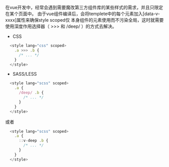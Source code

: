 在vue开发中，经常会遇到需要魔改第三方组件库的某些样式的需求，并且只限定在某个页面中。
由于vue组件编译后，会将templete中的每个元素加入[data-v-xxxx]属性来确保style scoped仅
本身组件的元素使用而不污染全局，这时就需要使用深度作用选择器（ >>> 和 /deep/ ）的方式去解决。

- CSS
```javascript
  <style lang="css" scoped>
    .a >>> .b {
      /* ... */
    }
  </style>
```
- SASS/LESS
```javascript
  <style lang="scss" scoped>
    .a {
      /deep/ .b {
        /* ... */
      }
    }
  </style>
```
或者
```javascript
  <style lang="scss" scoped>
    .a {
      ::v-deep .b {
        /* ... */
      }
    }
  </style>
```
